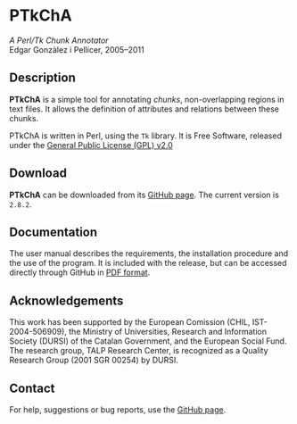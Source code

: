 # PTkChA

_A Perl/Tk Chunk Annotator_ \
Edgar Gonzàlez i Pellicer, 2005&ndash;2011

## Description

**PTkChA** is a simple tool for annotating _chunks_, non-overlapping regions in text files. It
allows the definition of attributes and relations between these chunks.

PTkChA is written in Perl, using the `Tk` library. It is Free Software, released under the [General
Public License (GPL) v2.0](COPYING)

## Download

**PTkChA** can be downloaded from its [GitHub page](https://github.com/edgar-gip/ptkcha). The
current version is `2.8.2`.

## Documentation

The user manual describes the requirements, the installation procedure and the use of the program.
It is included with the release, but can be accessed directly through GitHub in
[PDF format](doc/ptkcha.pdf).

## Acknowledgements

This work has been supported by the European Comission (CHIL, IST-2004-506909), the Ministry of
Universities, Research and Information Society (DURSI) of the Catalan Government, and the European
Social Fund. The research group, TALP Research Center, is recognized as a Quality Research Group
(2001 SGR 00254) by DURSI.

## Contact

For help, suggestions or bug reports, use the [GitHub page](https://github.com/edgar-gip/ptkcha).
